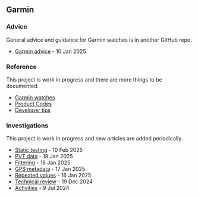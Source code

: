 ## Garmin

### Advice

General advice and guidance for Garmin watches is in another GitHub repo.

- [Garmin advice](https://logiqx.github.io/gps-guides/guidance/garmin/) - 10 Jan 2025



### Reference

This project is work in progress and there are more things to be documented.

- [Garmin watches](watches/README.md)
- [Product Codes](products/README.md)
- [Developer tips](developer/README.md)



### Investigations

This project is work in progress and new articles are added periodically.

- [Static testing](testing/20250210-static/README.md) - 10 Feb 2025
- [PVT data](pvt/README.md) - 18 Jan 2025
- [Filtering](filtering/README.md) - 18 Jan 2025
- [GPS metadata](metadata/README.md) - 17 Jan 2025
- [Repeated values](repeats/README.md) - 16 Jan 2025
- [Technical review](review/README.md) - 19 Dec 2024
- [Activities](activities/README.md) - 9 Jul 2024
